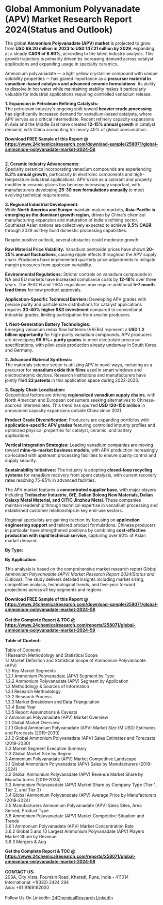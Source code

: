 <h1>Global Ammonium Polyvanadate (APV) Market Research Report 2024(Status and Outlook)</h1><p>The global <strong>Ammonium Polyvanadate (APV) market</strong> is projected to grow from <strong>USD 99.20 million in 2023 to USD 147.21 million by 2029</strong>, expanding at a steady <strong>CAGR of 6.80%</strong>, according to the latest industry analysis. This growth trajectory is primarily driven by increasing demand across catalyst applications and expanding usage in specialty ceramics.</p><p>Ammonium polyvanadate — a light yellow crystalline compound with unique solubility properties — has gained importance as a <strong>precursor material in vanadium-based catalysis and advanced ceramic formulations</strong>. Its ability to dissolve in hot water while maintaining stability makes it particularly valuable for industrial applications requiring controlled vanadium release.</p><p><strong>1. Expansion in Petroleum Refining Catalysts:</strong><br>
The petroleum industry's ongoing shift toward <strong>heavier crude processing</strong> has significantly increased demand for vanadium-based catalysts, where APV serves as a critical intermediate. Recent refinery capacity expansions in Asia and the Middle East have created <strong>12-15% annual growth</strong> in catalyst demand, with China accounting for nearly 40% of global consumption.</p><div><b>Download FREE Sample of this Report @ 
            <a href="https://www.24chemicalresearch.com/download-sample/258071/global-ammonium-polyvanadate-market-2024-59">
            https://www.24chemicalresearch.com/download-sample/258071/global-ammonium-polyvanadate-market-2024-59</a></b></div><br><p><strong>2. Ceramic Industry Advancements:</strong><br>
Specialty ceramics incorporating vanadium compounds are experiencing <strong>8.2% annual growth</strong>, particularly in electronic components and high-temperature industrial applications. APV's role as a colorant and property modifier in ceramic glazes has become increasingly important, with manufacturers developing <strong>25-30 new formulations annually</strong> to meet evolving technical requirements.</p><p><strong>3. Regional Industrial Development:</strong><br>
While <strong>North America and Europe</strong> maintain mature markets, <strong>Asia-Pacific is emerging as the dominant growth region</strong>, driven by China's chemical manufacturing expansion and maturation of India's refining sector. Southeast Asian nations are collectively expected to achieve <strong>9.5% CAGR</strong> through 2029 as they build domestic processing capabilities.</p><p>Despite positive outlook, several obstacles could moderate growth:</p><p><strong>Raw Material Price Volatility:</strong> Vanadium pentoxide prices have shown <strong>20-25% annual fluctuations</strong>, causing ripple effects throughout the APV supply chain. Producers have implemented quarterly price adjustments to mitigate margin pressures from upstream variability.</p><p><strong>Environmental Regulations:</strong> Stricter controls on vanadium compounds in NA and EU markets have increased compliance costs by <strong>12-18%</strong> over three years. The REACH and TSCA regulations now require additional <strong>5-7 month lead times</strong> for new product approvals.</p><p><strong>Application-Specific Technical Barriers:</strong> Developing APV grades with precise purity and particle size distributions for catalyst applications requires <strong>30-40% higher R&amp;D investment</strong> compared to conventional industrial grades, limiting participation from smaller producers.</p><p><strong>1. Next-Generation Battery Technologies:</strong><br>
Emerging vanadium redox flow batteries (VRFBs) represent a <strong>USD 1.2 billion opportunity</strong> for high-purity vanadium compounds. APV producers are developing <strong>99.9%+ purity grades</strong> to meet electrolyte precursor specifications, with pilot-scale production already underway in South Korea and Germany.</p><p><strong>2. Advanced Material Synthesis:</strong><br>
The materials science sector is utilizing APV in novel ways, including as a precursor for <strong>vanadium oxide thin films</strong> used in smart windows and electrochromic devices. Research institutions and manufacturers have jointly filed <strong>23 patents</strong> in this application space during 2022-2023.</p><p><strong>3. Supply Chain Localization:</strong><br>
Geopolitical factors are driving <strong>regionalized vanadium supply chains</strong>, with North American and European consumers seeking alternatives to Chinese-sourced intermediates. This trend has spurred <strong>USD 120-150 million</strong> in announced capacity expansions outside China since 2021.</p><p><strong>Product Grade Diversification:</strong> Producers are expanding portfolios with <strong>application-specific APV grades</strong> featuring controlled impurity profiles and optimized physical properties for catalyst, ceramic, and battery applications.</p><p><strong>Vertical Integration Strategies:</strong> Leading vanadium companies are moving toward <strong>mine-to-market business models</strong>, with APV production increasingly co-located with upstream processing facilities to ensure quality control and supply security.</p><p><strong>Sustainability Initiatives:</strong> The industry is adopting <strong>closed-loop recycling systems</strong> for vanadium recovery from spent catalysts, with current recovery rates reaching 75-85% in advanced facilities.</p><p>The APV market features a <strong>concentrated supplier base</strong>, with major players including <strong>Treibacher Industrie, GfE, Dalian Bolong New Materials, Dalian Galaxy Metal Material, and CITIC Jinzhou Metal</strong>. These companies maintain leadership through technical expertise in vanadium processing and established customer relationships in key end-use sectors.</p><p>Regional specialists are gaining traction by focusing on <strong>application engineering support</strong> and tailored product formulations. Chinese producers in particular have strengthened positions by combining <strong>cost-effective production with rapid technical service</strong>, capturing over 60% of Asian market demand.</p><p><strong>By Type:</strong></p><p><strong>By Application:</strong></p><p>This analysis is based on the comprehensive market research report <em>Global Ammonium Polyvanadate (APV) Market Research Report 2024(Status and Outlook)</em>. The study delivers detailed insights including market sizing, competitive analysis, technological trends, and five-year forward projections across all key segments and regions.</p><div><b>Download FREE Sample of this Report @ 
            <a href="https://www.24chemicalresearch.com/download-sample/258071/global-ammonium-polyvanadate-market-2024-59">
            https://www.24chemicalresearch.com/download-sample/258071/global-ammonium-polyvanadate-market-2024-59</a></b></div><br><div><b>Get the Complete Report & TOC @ 
            <a href="https://www.24chemicalresearch.com/reports/258071/global-ammonium-polyvanadate-market-2024-59">
            https://www.24chemicalresearch.com/reports/258071/global-ammonium-polyvanadate-market-2024-59</a></b></div><br>
            <b>Table of Content:</b><p>Table of Contents<br />
1 Research Methodology and Statistical Scope<br />
1.1 Market Definition and Statistical Scope of Ammonium Polyvanadate (APV)<br />
1.2 Key Market Segments<br />
1.2.1 Ammonium Polyvanadate (APV) Segment by Type<br />
1.2.2 Ammonium Polyvanadate (APV) Segment by Application<br />
1.3 Methodology & Sources of Information<br />
1.3.1 Research Methodology<br />
1.3.2 Research Process<br />
1.3.3 Market Breakdown and Data Triangulation<br />
1.3.4 Base Year<br />
1.3.5 Report Assumptions & Caveats<br />
2 Ammonium Polyvanadate (APV) Market Overview<br />
2.1 Global Market Overview<br />
2.1.1 Global Ammonium Polyvanadate (APV) Market Size (M USD) Estimates and Forecasts (2019-2030)<br />
2.1.2 Global Ammonium Polyvanadate (APV) Sales Estimates and Forecasts (2019-2030)<br />
2.2 Market Segment Executive Summary<br />
2.3 Global Market Size by Region<br />
3 Ammonium Polyvanadate (APV) Market Competitive Landscape<br />
3.1 Global Ammonium Polyvanadate (APV) Sales by Manufacturers (2019-2024)<br />
3.2 Global Ammonium Polyvanadate (APV) Revenue Market Share by Manufacturers (2019-2024)<br />
3.3 Ammonium Polyvanadate (APV) Market Share by Company Type (Tier 1, Tier 2, and Tier 3)<br />
3.4 Global Ammonium Polyvanadate (APV) Average Price by Manufacturers (2019-2024)<br />
3.5 Manufacturers Ammonium Polyvanadate (APV) Sales Sites, Area Served, Product Type<br />
3.6 Ammonium Polyvanadate (APV) Market Competitive Situation and Trends<br />
3.6.1 Ammonium Polyvanadate (APV) Market Concentration Rate<br />
3.6.2 Global 5 and 10 Largest Ammonium Polyvanadate (APV) Players Market Share by Revenue<br />
3.6.3 Mergers & Acq</p><div><b>Get the Complete Report & TOC @ 
            <a href="https://www.24chemicalresearch.com/reports/258071/global-ammonium-polyvanadate-market-2024-59">
            https://www.24chemicalresearch.com/reports/258071/global-ammonium-polyvanadate-market-2024-59</a></b></div><br><b>CONTACT US:</b><br>
            203A, City Vista, Fountain Road, Kharadi, Pune, India - 411014<br>
            International: +1(332) 2424 294<br>
            Asia: +91 9169162030 <br><br>
            Follow Us On LinkedIn: <a href="https://www.linkedin.com/company/24chemicalresearch/">24ChemicalResearch LinkedIn</a>